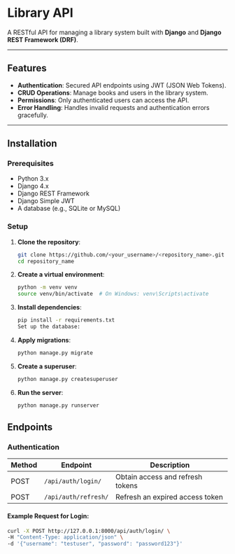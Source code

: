 # Library API

A RESTful API for managing a library system built with **Django** and **Django REST Framework (DRF)**.

---

## Features
- **Authentication**: Secured API endpoints using JWT (JSON Web Tokens).
- **CRUD Operations**: Manage books and users in the library system.
- **Permissions**: Only authenticated users can access the API.
- **Error Handling**: Handles invalid requests and authentication errors gracefully.

---

## Installation

### Prerequisites
- Python 3.x
- Django 4.x
- Django REST Framework
- Django Simple JWT
- A database (e.g., SQLite or MySQL)

### Setup
1. **Clone the repository**:
   ```bash
   git clone https://github.com/<your_username>/<repository_name>.git
   cd repository_name
2. **Create a virtual environment**:

   ```bash
   python -m venv venv
   source venv/bin/activate  # On Windows: venv\Scripts\activate
3. **Install dependencies**:

   ```bash
   pip install -r requirements.txt
   Set up the database:

4. **Apply migrations**:
   ```bash
   python manage.py migrate
5. **Create a superuser**:
   ```bash
   python manage.py createsuperuser
6. **Run the server**:
   ```bash
   python manage.py runserver
## Endpoints

### Authentication
| Method | Endpoint           | Description                           |
|--------|---------------------|---------------------------------------|
| POST   | `/api/auth/login/`  | Obtain access and refresh tokens      |
| POST   | `/api/auth/refresh/`| Refresh an expired access token       |

#### Example Request for Login:
```bash
curl -X POST http://127.0.0.1:8000/api/auth/login/ \
-H "Content-Type: application/json" \
-d '{"username": "testuser", "password": "password123"}'
